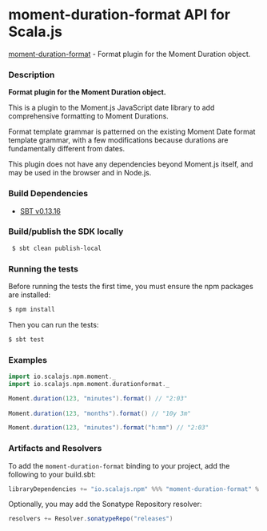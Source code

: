 moment-duration-format API for Scala.js
================================
[moment-duration-format](https://www.npmjs.com/package/moment-duration-format) - Format plugin for the Moment Duration object.
                                                                                 
### Description

**Format plugin for the Moment Duration object.**

This is a plugin to the Moment.js JavaScript date library to add comprehensive formatting to Moment Durations.

Format template grammar is patterned on the existing Moment Date format template grammar, with a few modifications 
because durations are fundamentally different from dates.

This plugin does not have any dependencies beyond Moment.js itself, and may be used in the browser and in Node.js.

### Build Dependencies

* [SBT v0.13.16](http://www.scala-sbt.org/download.html)

### Build/publish the SDK locally

```bash
 $ sbt clean publish-local
```

### Running the tests

Before running the tests the first time, you must ensure the npm packages are installed:

```bash
$ npm install
```

Then you can run the tests:

```bash
$ sbt test
```

### Examples

```scala
import io.scalajs.npm.moment._
import io.scalajs.npm.moment.durationformat._

Moment.duration(123, "minutes").format() // "2:03"
 
Moment.duration(123, "months").format() // "10y 3m"

Moment.duration(123, "minutes").format("h:mm") // "2:03"
```

### Artifacts and Resolvers

To add the `moment-duration-format` binding to your project, add the following to your build.sbt:  

```sbt
libraryDependencies += "io.scalajs.npm" %%% "moment-duration-format" % "0.4.2"
```

Optionally, you may add the Sonatype Repository resolver:

```sbt   
resolvers += Resolver.sonatypeRepo("releases") 
```